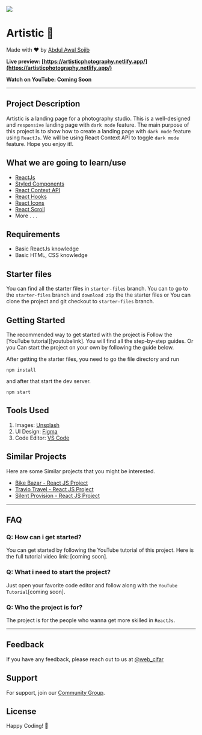 ![](./readmeImg/banner.png)

# Artistic 📸

Made with ❤️ by [Abdul Awal Sojib](http://instagram.com/developersojib/)

**Live preview: [https://artisticphotography.netlify.app/](https://artisticphotography.netlify.app/)**

**Watch on YouTube: Coming Soon**

---

## Project Description

Artistic is a landing page for a photography studio. This is a well-designed and `responsive` landing page with `dark mode` feature. The main purpose of this project is to show how to create a landing page with `dark mode` feature using `ReactJs`.
We will be using React Context API to toggle `dark mode` feature. Hope you enjoy it!.

## What we are going to learn/use

- [ReactJs](https://reactjs.org/)
- [Styled Components](https://styled-components.com/)
- [React Context API](https://reactjs.org/docs/context.html)
- [React Hooks](https://reactjs.org/docs/hooks-intro.html)
- [React Icons](https://www.npmjs.com/package/react-icons)
- [React Scroll](https://www.npmjs.com/package/react-scroll)
- More . . .

## Requirements

- Basic ReactJs knowledge
- Basic HTML, CSS knowledge

## Starter files

You can find all the starter files in `starter-files` branch. You can to go to the `starter-files` branch and `download zip` the the starter files or You can clone the project and git checkout to `starter-files` branch.

## Getting Started

The recommended way to get started with the project is Follow the [YouTube tutorial][youtubelink]. You will find all the step-by-step guides. Or you Can start the project on your own by following the guide below.

After getting the starter files, you need to go the file directory and run

```shell
npm install
```

and after that start the dev server.

```shell
npm start
```

## Tools Used

1. Images: [Unsplash](https://unsplash.com/)
1. UI Design: [Figma](https://www.figma.com/)
1. Code Editor: [VS Code](https://code.visualstudio.com/)

## Similar Projects

Here are some Similar projects that you might be interested.

- [Bike Bazar - React JS Project](https://bike-bazar-sojib.web.app/)
- [Travio Travel - React JS Project](https://travel-website-d85ca.web.app/)
- [Silent Provision - React JS Project](https://silentprovision.netlify.app/)


---

## FAQ

### Q: How can i get started?

You can get started by following the YouTube tutorial of this project. Here is the full tutorial video link: [coming soon].

### Q: What i need to start the project?

Just open your favorite code editor and follow along with the `YouTube Tutorial`[coming soon].

### Q: Who the project is for?

The project is for the people who wanna get more skilled in `ReactJs`.

---

## Feedback

If you have any feedback, please reach out to us at [@web_cifar](http://instagram.com/web_cifar)

## Support

For support, join our [Community Group](http://facebook.com/developersojib).

## License

Happy Coding! 🚀
